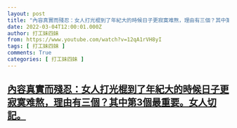 ```yaml
---
layout: post
title: "內容真實而殘忍：女人打光棍到了年紀大的時候日子更寂寞难熬，理由有三個？其中第3個最重要。女人切記。"
date: 2022-03-04T12:00:01.000Z
author: 打工妹四妹
from: https://www.youtube.com/watch?v=12qA1rVH8yI
tags: [ 打工妹四妹 ]
comments: True
categories: [ 打工妹四妹 ]
---
```

<!--1646395201000-->
[內容真實而殘忍：女人打光棍到了年紀大的時候日子更寂寞难熬，理由有三個？其中第3個最重要。女人切記。](https://www.youtube.com/watch?v=12qA1rVH8yI)
------

<div>

</div>
